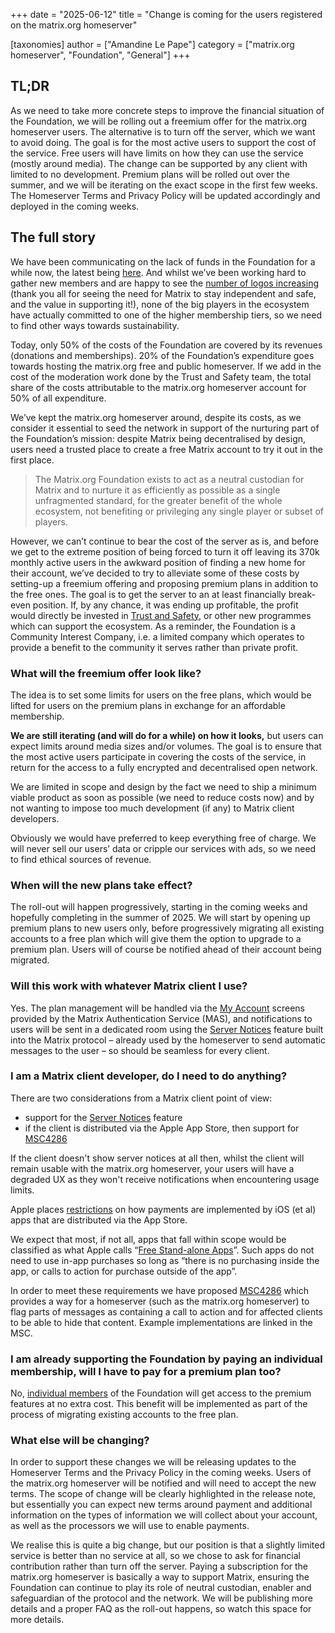 +++
date = "2025-06-12"
title = "Change is coming for the users registered on the matrix.org homeserver"

[taxonomies]
author = ["Amandine Le Pape"]
category = ["matrix.org homeserver", "Foundation", "General"]
+++

## TL;DR

As we need to take more concrete steps to improve the financial situation of the Foundation, we will be rolling out a freemium offer for the matrix.org homeserver users. The alternative is to turn off the server, which we want to avoid doing. The goal is for the most active users to support the cost of the service. Free users will have limits on how they can use the service (mostly around media). The change can be supported by any client with limited to no development. Premium plans will be rolled out over the summer, and we will be iterating on the exact scope in the first few weeks. The Homeserver Terms and Privacy Policy will be updated accordingly and deployed in the coming weeks.

<!-- more -->

## The full story

We have been communicating on the lack of funds in the Foundation for a while now, the latest being [here](/blog/2025/02/crossroads/). And whilst we’ve been working hard to gather new members and are happy to see the [number of logos increasing](/support/#supporters) (thank you all for seeing the need for Matrix to stay independent and safe, and the value in supporting it!), none of the big players in the ecosystem have actually committed to one of the higher membership tiers, so we need to find other ways towards sustainability.

Today, only 50% of the costs of the Foundation are covered by its revenues (donations and memberships). 20% of the Foundation’s expenditure goes towards hosting the matrix.org free and public homeserver. If we add in the cost of the moderation work done by the Trust and Safety team, the total share of the costs attributable to the matrix.org homeserver account for 50% of all expenditure.

We’ve kept the matrix.org homeserver around, despite its costs, as we consider it essential to seed the network in support of the nurturing part of the Foundation’s mission: despite Matrix being decentralised by design, users need a trusted place to create a free Matrix account to try it out in the first place.

> The Matrix.org Foundation exists to act as a neutral custodian for Matrix and to nurture it as efficiently as possible as a single unfragmented standard, for the greater benefit of the whole ecosystem, not benefiting or privileging any single player or subset of players.

However, we can’t continue to bear the cost of the server as is, and before we get to the extreme position of being forced to turn it off leaving its 370k monthly active users in the awkward position of finding a new home for their account, we’ve decided to try to alleviate some of these costs by setting-up a freemium offering and proposing premium plans in addition to the free ones. The goal is to get the server to an at least financially break-even position. If, by any chance, it was ending up profitable, the profit would directly be invested in [Trust and Safety](/blog/2025/02/building-a-safer-matrix/), or other new programmes which can support the ecosystem. As a reminder, the Foundation is a Community Interest Company, i.e. a limited company which operates to provide a benefit to the community it serves rather than private profit.


### What will the freemium offer look like?

The idea is to set some limits for users on the free plans, which would be lifted for users on the premium plans in exchange for an affordable membership. 

**We are still iterating (and will do for a while) on how it looks,** but users can expect limits around media sizes and/or volumes. The goal is to ensure that the most active users participate in covering the costs of the service, in return for the access to a fully encrypted and decentralised open network.

We are limited in scope and design by the fact we need to ship a minimum viable product as soon as possible (we need to reduce costs now) and by not wanting to impose too much development (if any) to Matrix client developers.

Obviously we would have preferred to keep everything free of charge. We will never sell our users’ data or cripple our services with ads, so we need to find ethical sources of revenue. 

### When will the new plans take effect?

The roll-out will happen progressively, starting in the coming weeks and hopefully completing in the summer of 2025. We will start by opening up premium plans to new users only, before progressively migrating all existing accounts to a free plan which will give them the option to upgrade to a premium plan. Users will of course be notified ahead of their account being migrated.

### Will this work with whatever Matrix client I use? 

Yes. The plan management will be handled via the [My Account](https://account.matrix.org/account/) screens provided by the Matrix Authentication Service (MAS), and notifications to users will be sent in a dedicated room using the [Server Notices](https://spec.matrix.org/v1.14/client-server-api/#server-notices) feature built into the Matrix protocol – already used by the homeserver to send automatic messages to the user – so should be seamless for every client. 

### I am a Matrix client developer, do I need to do anything?

There are two considerations from a Matrix client point of view:

- support for the [Server Notices](https://spec.matrix.org/v1.14/client-server-api/#server-notices) feature
- if the client is distributed via the Apple App Store, then support for [MSC4286](https://github.com/matrix-org/matrix-spec-proposals/pull/4286)

If the client doesn't show server notices at all then, whilst the client will remain usable with the matrix.org homeserver, your users will have a degraded UX as they won't receive notifications when encountering usage limits.

Apple places [restrictions](https://developer.apple.com/app-store/review/guidelines/#in-app-purchase) on how payments are implemented by iOS (et al) apps that are distributed via the App Store.

We expect that most, if not all, apps that fall within scope would be classified as what Apple calls “[Free Stand-alone Apps](https://developer.apple.com/app-store/review/guidelines/#free-stand-alone-apps)”. Such apps do not need to use in-app purchases so long as “there is no purchasing inside the app, or calls to action for purchase outside of the app”.

In order to meet these requirements we have proposed [MSC4286](https://github.com/matrix-org/matrix-spec-proposals/pull/4286) which provides a way for a homeserver (such as the matrix.org homeserver) to flag parts of messages as containing a call to action and for affected clients to be able to hide that content. Example implementations are linked in the MSC.

### I am already supporting the Foundation by paying an individual membership, will I have to pay for a premium plan too?

No, [individual members](/membership) of the Foundation will get access to the premium features at no extra cost. This benefit will be implemented as part of the process of migrating existing accounts to the free plan. 

### What else will be changing?

In order to support these changes we will be releasing updates to the Homeserver Terms and the Privacy Policy in the coming weeks. Users of the matrix.org homeserver will be notified and will need to accept the new terms. The scope of change will be clearly highlighted in the release note, but essentially you can expect new terms around payment and additional information on the types of information we will collect about your account, as well as the processors we will use to enable payments.

We realise this is quite a big change, but our position is that a slightly limited service is better than no service at all, so we chose to ask for financial contribution rather than turn off the server. Paying a subscription for the matrix.org homeserver is basically a way to support Matrix, ensuring the Foundation can continue to play its role of neutral custodian, enabler and safeguardian of the protocol and the network. We will be publishing more details and a proper FAQ as the roll-out happens, so watch this space for more details.
